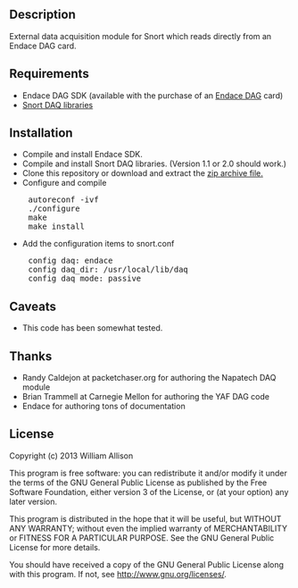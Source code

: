 ## Description

External data acquisition module for Snort which reads directly from an Endace DAG card.

## Requirements

* Endace DAG SDK (available with the purchase of an [Endace DAG](http://www.endace.com/endace-dag-high-speed-packet-capture-cards.html) card)
* [Snort DAQ libraries](http://www.snort.org/snort-downloads)

## Installation

* Compile and install Endace SDK.
* Compile and install Snort DAQ libraries. (Version 1.1 or 2.0 should work.)
* Clone this repository or download and extract the [zip archive file.](http://bit.ly/111cHdU)
* Configure and compile
<pre>
    autoreconf -ivf
    ./configure
    make
    make install
</pre>
* Add the configuration items to snort.conf
<pre>
    config daq: endace
    config daq_dir: /usr/local/lib/daq
    config daq_mode: passive
</pre>

## Caveats 

* This code has been somewhat tested.

## Thanks

* Randy Caldejon at packetchaser.org for authoring the Napatech DAQ module
* Brian Trammell at Carnegie Mellon for authoring the YAF DAG code
* Endace for authoring tons of documentation

## License

Copyright (c) 2013 William Allison

This program is free software: you can redistribute it and/or modify
it under the terms of the GNU General Public License as published by
the Free Software Foundation, either version 3 of the License, or
(at your option) any later version.

This program is distributed in the hope that it will be useful,
but WITHOUT ANY WARRANTY; without even the implied warranty of
MERCHANTABILITY or FITNESS FOR A PARTICULAR PURPOSE.  See the
GNU General Public License for more details.

You should have received a copy of the GNU General Public License
along with this program.  If not, see <http://www.gnu.org/licenses/>.
